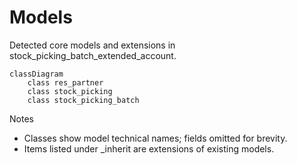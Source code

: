 # Models

Detected core models and extensions in stock_picking_batch_extended_account.

```mermaid
classDiagram
    class res_partner
    class stock_picking
    class stock_picking_batch
```

Notes
- Classes show model technical names; fields omitted for brevity.
- Items listed under _inherit are extensions of existing models.
